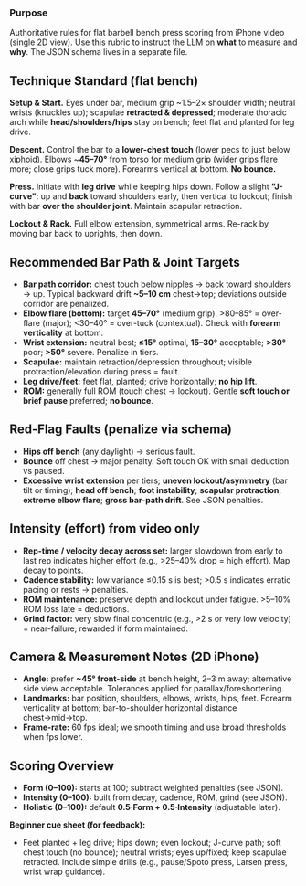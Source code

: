 ### Purpose
Authoritative rules for flat barbell bench press scoring from iPhone video (single 2D view). Use this rubric to instruct the LLM on **what** to measure and **why**. The JSON schema lives in a separate file.

## Technique Standard (flat bench)
**Setup & Start.** Eyes under bar, medium grip ~1.5–2× shoulder width; neutral wrists (knuckles up); scapulae **retracted & depressed**; moderate thoracic arch while **head/shoulders/hips** stay on bench; feet flat and planted for leg drive.

**Descent.** Control the bar to a **lower-chest touch** (lower pecs to just below xiphoid). Elbows ~**45–70°** from torso for medium grip (wider grips flare more; close grips tuck more). Forearms vertical at bottom. **No bounce.**

**Press.** Initiate with **leg drive** while keeping hips down. Follow a slight **"J-curve"**: up and **back** toward shoulders early, then vertical to lockout; finish with bar **over the shoulder joint**. Maintain scapular retraction.

**Lockout & Rack.** Full elbow extension, symmetrical arms. Re-rack by moving bar back to uprights, then down.

## Recommended Bar Path & Joint Targets
- **Bar path corridor:** chest touch below nipples → back toward shoulders → up. Typical backward drift **~5–10 cm** chest→top; deviations outside corridor are penalized.
- **Elbow flare (bottom):** target **45–70°** (medium grip). >80–85° = over-flare (major); <30–40° = over-tuck (contextual). Check with **forearm verticality** at bottom.
- **Wrist extension:** neutral best; **≤15°** optimal, **15–30°** acceptable; **>30°** poor; **>50°** severe. Penalize in tiers.
- **Scapulae:** maintain retraction/depression throughout; visible protraction/elevation during press = fault.
- **Leg drive/feet:** feet flat, planted; drive horizontally; **no hip lift**.
- **ROM:** generally full ROM (touch chest → lockout). Gentle **soft touch or brief pause** preferred; **no bounce**.

## Red-Flag Faults (penalize via schema)
- **Hips off bench** (any daylight) → serious fault.
- **Bounce** off chest → major penalty. Soft touch OK with small deduction vs paused.
- **Excessive wrist extension** per tiers; **uneven lockout/asymmetry** (bar tilt or timing); **head off bench**; **foot instability**; **scapular protraction**; **extreme elbow flare**; **gross bar-path drift**. See JSON penalties.

## Intensity (effort) from video only
- **Rep-time / velocity decay across set:** larger slowdown from early to last rep indicates higher effort (e.g., >25–40% drop = high effort). Map decay to points.
- **Cadence stability:** low variance ≤0.15 s is best; >0.5 s indicates erratic pacing or rests → penalties.
- **ROM maintenance:** preserve depth and lockout under fatigue. >5–10% ROM loss late = deductions.
- **Grind factor:** very slow final concentric (e.g., >2 s or very low velocity) = near-failure; rewarded if form maintained.

## Camera & Measurement Notes (2D iPhone)
- **Angle:** prefer **~45° front-side** at bench height, 2–3 m away; alternative side view acceptable. Tolerances applied for parallax/foreshortening.
- **Landmarks:** bar position, shoulders, elbows, wrists, hips, feet. Forearm verticality at bottom; bar-to-shoulder horizontal distance chest→mid→top.
- **Frame-rate:** 60 fps ideal; we smooth timing and use broad thresholds when fps lower.

## Scoring Overview
- **Form (0–100):** starts at 100; subtract weighted penalties (see JSON).
- **Intensity (0–100):** built from decay, cadence, ROM, grind (see JSON).
- **Holistic (0–100):** default **0.5·Form + 0.5·Intensity** (adjustable later).

**Beginner cue sheet (for feedback):**
- Feet planted + leg drive; hips down; even lockout; J-curve path; soft chest touch (no bounce); neutral wrists; eyes up/fixed; keep scapulae retracted. Include simple drills (e.g., pause/Spoto press, Larsen press, wrist wrap guidance).

